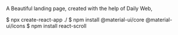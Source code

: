 A Beautiful landing page, created with the help of Daily Web,

$ npx create-react-app ./
$ npm install @material-ui/core @material-ui/icons
$ npm install react-scroll
